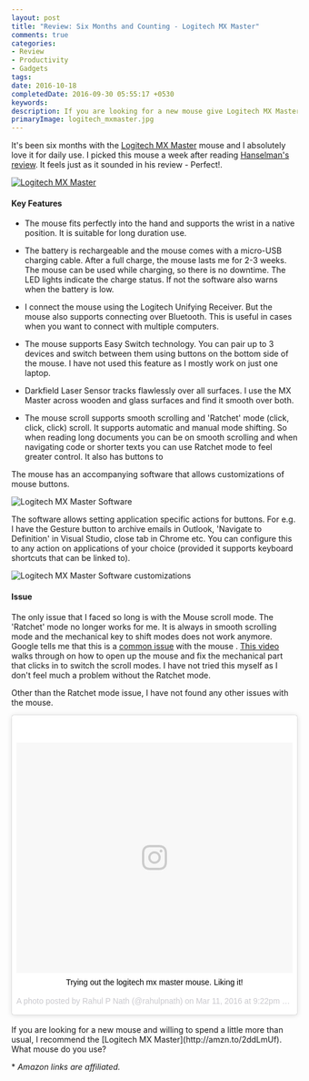 ```yaml
---
layout: post
title: "Review: Six Months and Counting - Logitech MX Master"
comments: true
categories:
- Review
- Productivity
- Gadgets
tags: 
date: 2016-10-18
completedDate: 2016-09-30 05:55:17 +0530
keywords: 
description: If you are looking for a new mouse give Logitech MX Master a try!
primaryImage: logitech_mxmaster.jpg
---
```


It's been six months with the [Logitech MX Master](http://amzn.to/2ddLmUf) mouse and I absolutely love it for daily use. I picked this mouse a week after reading [Hanselman's review](http://www.hanselman.com/blog/FindingThePerfectMouse.aspx). It feels just as it sounded in his review - Perfect!. 

<a href="http://www.logitech.com/en-us/product/mx-master">
    <img  alt="Logitech MX Master" src="/images/logitech_mxmaster.jpg"/>
</a>

#### **Key Features**

- The mouse fits perfectly into the hand and supports the wrist in a native position. It is suitable for long duration use. 

- The battery is rechargeable and the mouse comes with a micro-USB charging cable. After a full charge, the mouse lasts me for 2-3 weeks.   The mouse can be used while charging, so there is no downtime. The LED lights indicate the charge status. If not the software also warns when the battery is low.

- I connect the mouse using the Logitech Unifying Receiver. But the mouse also supports connecting over Bluetooth. This is useful in cases when you want to connect with multiple computers.

- The mouse supports Easy Switch technology.  You can pair up to 3 devices and switch between them using buttons on the bottom side of the mouse. I have not used this feature as I mostly work on just one laptop.

- Darkfield Laser Sensor tracks flawlessly over all surfaces. I use the MX Master across wooden and glass surfaces and find it smooth over both.

- The mouse scroll supports smooth scrolling and 'Ratchet' mode (click, click, click) scroll. It supports automatic and manual mode shifting. So when reading long documents you can be on smooth scrolling and when navigating code or shorter texts you can use Ratchet mode to feel greater control. It also has buttons to 

The mouse has an accompanying software that allows customizations of mouse buttons. 

<img  alt="Logitech MX Master Software" src="/images/logitech_mxmaster_software.png"/>

The software allows setting application specific actions for buttons. For e.g. I have the Gesture button to archive emails in Outlook, 'Navigate to Definition' in Visual Studio, close tab in Chrome etc. You can configure this to any action on applications of your choice (provided it supports keyboard shortcuts that can be linked to).

<img  alt="Logitech MX Master Software customizations" src="/images/logitech_mxmaster_customize.png"/>

#### **Issue**

The only issue that I faced so long is with the Mouse scroll mode. The 'Ratchet' mode no longer works for me. It is always in smooth scrolling mode and the mechanical key to shift modes does not work anymore. Google tells me that this is a [common issue](https://community.logitech.com/s/question/0D531000051026rCAA) with the mouse .
[This video](https://www.youtube.com/watch?v=KR9fLd_ViYw) walks through on how to open up the mouse and fix the mechanical part that clicks in to switch the scroll modes. I have not tried this myself as I don't feel much a problem without the Ratchet mode. 

Other than the Ratchet mode issue, I have not found any other issues with the mouse.

<div align="center">
<blockquote class="instagram-media" data-instgrm-captioned data-instgrm-version="7" style=" background:#FFF; border:0; border-radius:3px; box-shadow:0 0 1px 0 rgba(0,0,0,0.5),0 1px 10px 0 rgba(0,0,0,0.15); margin: 1px; max-width:658px; padding:0; width:99.375%; width:-webkit-calc(100% - 2px); width:calc(100% - 2px);"><div style="padding:8px;"> <div style=" background:#F8F8F8; line-height:0; margin-top:40px; padding:41.712962963% 0; text-align:center; width:100%;"> <div style=" background:url(data:image/png;base64,iVBORw0KGgoAAAANSUhEUgAAACwAAAAsCAMAAAApWqozAAAABGdBTUEAALGPC/xhBQAAAAFzUkdCAK7OHOkAAAAMUExURczMzPf399fX1+bm5mzY9AMAAADiSURBVDjLvZXbEsMgCES5/P8/t9FuRVCRmU73JWlzosgSIIZURCjo/ad+EQJJB4Hv8BFt+IDpQoCx1wjOSBFhh2XssxEIYn3ulI/6MNReE07UIWJEv8UEOWDS88LY97kqyTliJKKtuYBbruAyVh5wOHiXmpi5we58Ek028czwyuQdLKPG1Bkb4NnM+VeAnfHqn1k4+GPT6uGQcvu2h2OVuIf/gWUFyy8OWEpdyZSa3aVCqpVoVvzZZ2VTnn2wU8qzVjDDetO90GSy9mVLqtgYSy231MxrY6I2gGqjrTY0L8fxCxfCBbhWrsYYAAAAAElFTkSuQmCC); display:block; height:44px; margin:0 auto -44px; position:relative; top:-22px; width:44px;"></div></div> <p style=" margin:8px 0 0 0; padding:0 4px;"> <a href="https://www.instagram.com/p/BC11BabgPpV/" style=" color:#000; font-family:Arial,sans-serif; font-size:14px; font-style:normal; font-weight:normal; line-height:17px; text-decoration:none; word-wrap:break-word;" target="_blank">Trying out the logitech mx master mouse. Liking it!</a></p> <p style=" color:#c9c8cd; font-family:Arial,sans-serif; font-size:14px; line-height:17px; margin-bottom:0; margin-top:8px; overflow:hidden; padding:8px 0 7px; text-align:center; text-overflow:ellipsis; white-space:nowrap;">A photo posted by Rahul P Nath (@rahulpnath) on <time style=" font-family:Arial,sans-serif; font-size:14px; line-height:17px;" datetime="2016-03-12T05:22:06+00:00">Mar 11, 2016 at 9:22pm PST</time></p></div></blockquote>
<script async defer src="//platform.instagram.com/en_US/embeds.js"></script>
</div>
<br />
If you are looking for a new mouse and willing to spend a little more than usual, I recommend the [Logitech MX Master](http://amzn.to/2ddLmUf). What mouse do you use?

\* *Amazon links are affiliated.*